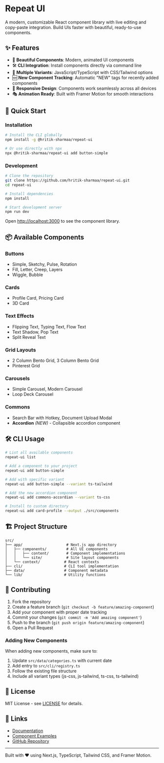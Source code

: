 # Repeat UI

A modern, customizable React component library with live editing and copy-paste integration. Build UIs faster with beautiful, ready-to-use components.

## ✨ Features

- 🎨 **Beautiful Components**: Modern, animated UI components
- 🛠️ **CLI Integration**: Install components directly via command line
- 🔄 **Multiple Variants**: JavaScript/TypeScript with CSS/Tailwind options
- 🆕 **New Component Tracking**: Automatic "NEW" tags for recently added components
- 📱 **Responsive Design**: Components work seamlessly across all devices
- 🎭 **Animation Ready**: Built with Framer Motion for smooth interactions

## 🚀 Quick Start

### Installation

```bash
# Install the CLI globally
npm install -g @hritik-sharmaa/repeat-ui

# Or use directly with npx
npx @hritik-sharmaa/repeat-ui add button-simple
```

### Development

```bash
# Clone the repository
git clone https://github.com/hritik-sharmaa/repeat-ui.git
cd repeat-ui

# Install dependencies
npm install

# Start development server
npm run dev
```

Open [http://localhost:3000](http://localhost:3000) to see the component library.

## 📦 Available Components

### Buttons

- Simple, Sketchy, Pulse, Rotation
- Fill, Letter, Creep, Layers
- Wiggle, Bubble

### Cards

- Profile Card, Pricing Card
- 3D Card

### Text Effects

- Flipping Text, Typing Text, Flow Text
- Text Shadow, Pop Text
- Split Reveal Text

### Grid Layouts

- 2 Column Bento Grid, 3 Column Bento Grid
- Pinterest Grid

### Carousels

- Simple Carousel, Modern Carousel
- Loop Deck Carousel

### Commons

- Search Bar with Hotkey, Document Upload Modal
- **Accordion** _(NEW)_ - Collapsible accordion component

## 🛠️ CLI Usage

```bash
# List all available components
repeat-ui list

# Add a component to your project
repeat-ui add button-simple

# Add with specific variant
repeat-ui add button-simple --variant ts-tailwind

# Add the new accordion component
repeat-ui add commons-accordian --variant ts-css

# Install to custom directory
repeat-ui add card-profile --output ./src/components
```

## 🏗️ Project Structure

```
src/
├── app/                    # Next.js app directory
│   ├── components/         # All UI components
│   │   ├── content/        # Component implementations
│   │   └── site/           # Site layout components
│   └── context/           # React contexts
├── cli/                   # CLI tool implementation
├── data/                  # Component metadata
└── lib/                   # Utility functions
```

## 🤝 Contributing

1. Fork the repository
2. Create a feature branch (`git checkout -b feature/amazing-component`)
3. Add your component with proper date tracking
4. Commit your changes (`git commit -m 'Add amazing component'`)
5. Push to the branch (`git push origin feature/amazing-component`)
6. Open a Pull Request

### Adding New Components

When adding new components, make sure to:

1. Update `src/data/categories.ts` with current date
2. Add entry to `src/cli/registry.ts`
3. Follow the existing file structure
4. Include all variant types (js-css, js-tailwind, ts-css, ts-tailwind)

## 📄 License

MIT License - see [LICENSE](LICENSE) for details.

## 🔗 Links

- [Documentation](./docs/)
- [Component Examples](http://localhost:3000/components)
- [GitHub Repository](https://github.com/hritik-sharmaa/repeat-ui)

---

Built with ❤️ using Next.js, TypeScript, Tailwind CSS, and Framer Motion.
